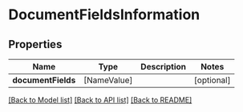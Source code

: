 # DocumentFieldsInformation

## Properties
Name | Type | Description | Notes
------------ | ------------- | ------------- | -------------
**documentFields** | [NameValue] |  | [optional] 

[[Back to Model list]](../README.md#documentation-for-models) [[Back to API list]](../README.md#documentation-for-api-endpoints) [[Back to README]](../README.md)


